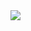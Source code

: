 <a href="https://portal.azure.com/#create/Microsoft.Template/uri/https%3A%2F%2Fraw.githubusercontent.com%2Fwadstromtech%2Fsentinel%2Fmaster%2FPlaybooks%2FRecordedFuture%2FtiIndicators%2FURL%20TI%2FURLC2%2FBatching%2Ftemplate.json" target="_blank">
    <img src="https://aka.ms/deploytoazurebutton""/>
</a>
